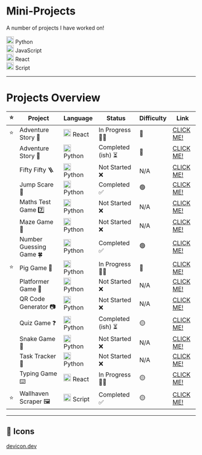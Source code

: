 # Mini-Projects
A number of projects I have worked on!

<img src="https://cdn.jsdelivr.net/gh/devicons/devicon@latest/icons/python/python-original.svg" width="20" height="20" /> Python <br>
<img src="https://cdn.jsdelivr.net/gh/devicons/devicon@latest/icons/javascript/javascript-original.svg" width="20" height="20" /> JavaScript <br>
<img src="https://cdn.jsdelivr.net/gh/devicons/devicon@latest/icons/react/react-original.svg" width="20" height="20" /> React <br>
<img src="https://cdn.jsdelivr.net/gh/devicons/devicon@latest/icons/linux/linux-original.svg" width="20" height="20" /> Script <br>

---

# Projects Overview

| ⭐ | Project | Language | Status | Difficulty | Link |
|---|---------|----------|--------|------------|------|
| ⭐ | Adventure Story 🌋 | <img src="https://cdn.jsdelivr.net/gh/devicons/devicon@latest/icons/react/react-original.svg" width="20" height="20" /> React | In Progress 👨‍💻 | 🔴 | [CLICK ME!](https://github.com/Uzy777/Mini-Projects/tree/main/React/adventure-story) |
|   | Adventure Story 🌋 | <img src="https://cdn.jsdelivr.net/gh/devicons/devicon@latest/icons/python/python-original.svg" width="20" height="20" /> Python | Completed (ish) ⏳ | 🔴 | [CLICK ME!](https://github.com/Uzy777/Mini-Projects/tree/main/Python/Adventure%20Story) |
|   | Fifty Fifty 🪜 | <img src="https://cdn.jsdelivr.net/gh/devicons/devicon@latest/icons/python/python-original.svg" width="20" height="20" /> Python | Not Started ❌ | N/A | [CLICK ME!](https://github.com/Uzy777/Mini-Projects/tree/main/Python/Fifty%20Fifty) |
|   | Jump Scare 👹 | <img src="https://cdn.jsdelivr.net/gh/devicons/devicon@latest/icons/python/python-original.svg" width="20" height="20" /> Python | Completed ✅ | 🟢 | [CLICK ME!](https://github.com/Uzy777/Mini-Projects/tree/main/Python/Jump%20Scare) |
|   | Maths Test Game 7️⃣ | <img src="https://cdn.jsdelivr.net/gh/devicons/devicon@latest/icons/python/python-original.svg" width="20" height="20" /> Python | Not Started ❌ | N/A | [CLICK ME!](https://github.com/Uzy777/Mini-Projects/tree/main/Python/Maths%20Test%20Game) |
|   | Maze Game 👣 | <img src="https://cdn.jsdelivr.net/gh/devicons/devicon@latest/icons/python/python-original.svg" width="20" height="20" /> Python | Not Started ❌ | N/A | [CLICK ME!](https://github.com/Uzy777/Mini-Projects/tree/main/Python/Maze%20Game) |
|   | Number Guessing Game 🍀 | <img src="https://cdn.jsdelivr.net/gh/devicons/devicon@latest/icons/python/python-original.svg" width="20" height="20" /> Python | Completed ✅ | 🟢 | [CLICK ME!](https://github.com/Uzy777/Mini-Projects/tree/main/Python/Number%20Guessing%20Game) |
| ⭐ | Pig Game 🐷 | <img src="https://cdn.jsdelivr.net/gh/devicons/devicon@latest/icons/python/python-original.svg" width="20" height="20" /> Python | In Progress 👨‍💻 | 🔴 | [CLICK ME!](https://github.com/Uzy777/Mini-Projects/tree/main/Python/Pig%20Game) |
|   | Platformer Game 👨 | <img src="https://cdn.jsdelivr.net/gh/devicons/devicon@latest/icons/python/python-original.svg" width="20" height="20" /> Python | Not Started ❌ | N/A | [CLICK ME!](https://github.com/Uzy777/Mini-Projects/tree/main/Python/Platformer%20Game) |
|   | QR Code Generator 📷 | <img src="https://cdn.jsdelivr.net/gh/devicons/devicon@latest/icons/python/python-original.svg" width="20" height="20" /> Python | Not Started ❌ | N/A | [CLICK ME!](https://github.com/Uzy777/Mini-Projects/tree/main/Python/QR%20Code%20Generator) |
|   | Quiz Game ❓ | <img src="https://cdn.jsdelivr.net/gh/devicons/devicon@latest/icons/python/python-original.svg" width="20" height="20" /> Python | Completed (ish) ⏳ | 🟡 | [CLICK ME!](https://github.com/Uzy777/Mini-Projects/tree/main/Python/Quiz%20Game) |
|   | Snake Game 🐍 | <img src="https://cdn.jsdelivr.net/gh/devicons/devicon@latest/icons/python/python-original.svg" width="20" height="20" /> Python | Not Started ❌ | N/A | [CLICK ME!](https://github.com/Uzy777/Mini-Projects/tree/main/Python/Snake%20Game) |
|   | Task Tracker 📝 | <img src="https://cdn.jsdelivr.net/gh/devicons/devicon@latest/icons/python/python-original.svg" width="20" height="20" /> Python | Not Started ❌ | N/A | [CLICK ME!](https://github.com/Uzy777/Mini-Projects/tree/main/Python/Task%20Tracker) |
|   | Typing Game ⌨️ | <img src="https://cdn.jsdelivr.net/gh/devicons/devicon@latest/icons/react/react-original.svg" width="20" height="20" /> React | In Progress 👨‍💻 | 🟡 | [CLICK ME!](https://github.com/Uzy777/Mini-Projects/tree/main/React/typing-game) |
| ⭐ | Wallhaven Scraper 🖼️ | <img src="https://cdn.jsdelivr.net/gh/devicons/devicon@latest/icons/linux/linux-original.svg" width="20" height="20" /> Script | Completed ✅ | 🟡 | [CLICK ME!](https://github.com/Uzy777/Mini-Projects/tree/main/Scripts/wallhaven-scraper) |

---

## 🔗 Icons  
[devicon.dev](https://devicon.dev/)
